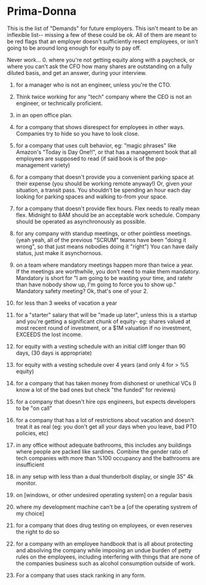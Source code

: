 # Prima-Donna

This is the list of "Demands" for future employers.  This isn't meant to be an inflexible list-- missing a few of these could be ok.  All of them are meant to be red flags that an employer doesn't sufficiently resect employees, or isn't going to be around long enough for equity to pay off.

Never work...
0. where you're not getting equity along with a paycheck, or where you can't ask the CFO how many shares are outstanding on a fully diluted basis, and get an answer, during your interview.

1. for a manager who is not an engineer, unless you're the CTO.

2. Think twice working for any "tech" company where the CEO is not an engineer, or technically proficient.

3. in an open office plan.

4. for a company that shows disrespect for employees in other ways. Companies try to hide so you have to look close.

5. for a company that uses cult behavior, eg: "magic phrases" like Amazon's "Today is Day One!!", or that has a management book that all employees are supposed to read (if said book is of the pop-management variety)

6. for a company that doesn't provide you a convenient parking space at their expense (you should be working remote anyway!)  Or, given your situation, a transit pass.  You shouldn't be spending an hour each day looking for parking spaces and walking to-from your space.

7. for a company that doesn't provide flex hours. 
 Flex needs to really mean flex. Midnight to 8AM should be an acceptable work schedule. Company should be operated as asynchronously as possible.

8. for any company with standup meetings, or other pointless meetings. 
  (yeah yeah, all of the previous "SCRUM" teams have been "doing it wrong", so that just means nobodies doing it "right")  You can have daily status, just make it asynchornous.

9. on a team where mandatory meetings happen more than twice a year.  
  If the meetings are worthwhile, you don't need to make them mandatory. Mandatory is short for "I am going to be wasting your time, and ratehr than have nobody show up, I'm going to force you to show up."  Mandatory safety meeting? Ok, that's one of your 2.

10. for less than 3 weeks of vacation a year

11. for a "starter" salary that will be "made up later", unless this is a startup and you're getting a significant chunk of equity- eg: shares valued at most recent round of investment, or a $1M valuation if no investment, EXCEEDS the lost income.

12. for equity with a vesting schedule with an initial cliff longer than 90 days, (30 days is appropriate)

13. for equity with a vesting schedule over 4 years (and only 4 for > %5 equity)

14. for a company that has taken money from dishonest or unethical VCs (I know a lot of the bad ones but check "the funded" for reviews)

15. for a company that doesn't hire ops engineers, but expects developers to be "on call"

16. for a company that has a lot of restrictions about vacation and doesn't treat it as real (eg: you don't get all your days when you leave, bad PTO policies, etc)

17. in any office without adequate bathrooms, this includes any buildings where people are packed like sardines. 
Combine the gender ratio of tech companies with more than %100 occupancy and the bathrooms are insufficient

18. in any setup with less than a dual thunderbolt display, or single 35" 4k monitor.

19. on [windows, or other undesired operating system] on a regular basis

20. where my development machine can't be a [of the operating systrem of my choice]

21. for a company that does drug testing on employees, or even reserves the right to do so

22.  for a company with an employee handbook that is all about protecting and absolving the company while imposing an undue burden of petty rules on the employees, including interfering with things that are none of the companies business such as alcohol consumption outside of work.

23. For a company that uses stack ranking in any form.
